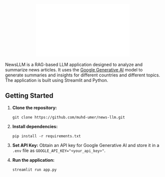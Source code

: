 <p align="center">
  <img src="images/banner.png" width="60%">
</p>

NewsLLM is a RAG-based LLM application designed to analyze and summarize news articles. It uses the [Google Generative AI](https://cloud.google.com/ai-solutions/gemini) model to generate summaries and insights for different countries and different topics. The application is built using Streamlit and Python.

## Getting Started

1. **Clone the repository:**
    ```
    git clone https://github.com/muhd-umer/news-llm.git
    ```

2. **Install dependencies:**
    ```
    pip install -r requirements.txt
    ```
    
3. **Set API Key:** Obtain an API key for Google Generative AI and store it in a `.env` file as `GOOGLE_API_KEY="<your_api_key>"`.
2. **Run the application:**
    ```
    streamlit run app.py
    ```
